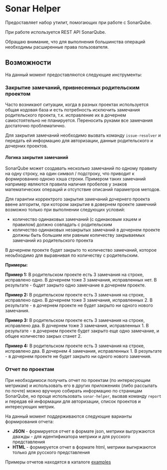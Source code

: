 # Sonar Helper

Предоставляет набор утилит, помогающих при работе с SonarQube.

При работе используется REST API SonarQube.

Обращаю внимание, что для выполнения большинства операций необходимы расширенные права пользователя.

## Возможности

На данный момент предоставляются следующие инструменты:

### Закрытие замечаний, привнесенных родительским проектом

Часто возникают ситуации, когда в разных проектах используется общая кодовая база и есть потребность исключить замечания родительского проекта, т.к. исправление их в дочернем самостоятельно не планируется. Переносить руками все замечания достаточно проблематично.

Для закрытия замечаний необходимо вызвать команду `issue-resolver` и передать ей информацию для авторизации, данные родительского и дочерних проектов.

#### Логика закрытия замечаний

SonarQube может создавать несколько замечаний по одному правилу на одну строку, на один символ / подстроку, что приводит к формированию одноко хэша строки. Примером таких замечаний например являются правила наличия пробелов у знаков математических операций и отсутствие описаний параметров методов.

Для гарантии корректрого закрытия замечаний дочернего проекта ввене алгоритм, при котором закрытие в довернем проекте замечний возможно только при выполнении следующих условий:

- количество одинаковых замечаний (с одинаковым хэшем и правилом) должно совпадать с родительским
- количество одинаковых незакрытых замечаний в дочернем проекте должны быть большим или равным количеству закрываемых замечаний из родительского проекта

В дочернем проекте будет закрыто то количество замечаний, которое неоьбходимо для выравнивая по количеству с родительским.

**Примеры:**

**Пример 1:** В родительском проекте есть 3 замечания на строке, исправлено одно. В дочернем тоже 3 замечания, исправленных нет. В результате - бцдет закрыто одно замечание в дочернем проекте.

**Пример 2:** В родительском проекте есть 3 замечания на строке, исправлено одно. В дочернем тоже 3 замечания, исправленных 2. В результате - в дочернем проекте не будет закрыто ни одного нового замечания.

**Пример 3:** В родительском проекте есть 3 замечания на строке, исправлено два. В дочернем тоже 3 замечания, исправленных 1. В результате - в дочернем проекте будет закрыто еще одно замечание, и общее количество закрых станет 2.

**Пример 4:** В родительском проекте есть 3 замечания на строке, исправлено два. В дочернем 4 замечания, исправленных 1. В результате - в дочернем проекте не будет закрыто ни одного нового замечния.

### Отчет по проектам

При необходимоси получить отчет по проектам (по интересующим метрикам) и использовать его в других приложениях (либо рассылать по почте) можно вручную собирать информацию по страницам SonarQube, но проще использовать `sonar-helper`, вызвав команду `report` и передав ей информации для авторизации, список проектов и интересующих метрик.

На данный момент поддерживаются следующие варианты формирования отчета:

- **JSON** - формируется отчет в формате json, метрики выгружаются дважды - для идентификатора метрики и для русского представления
- **HTML** - формируется отчет в формате html, метрики выгнржаются только для русского представления

Примеры отчетов находятся в каталоге [examples](/examples)
